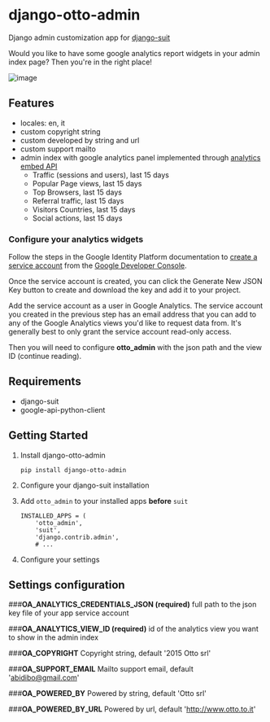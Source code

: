 # django-otto-admin

Django admin customization app for [django-suit](https://github.com/darklow/django-suit)

Would you like to have some google analytics report widgets in your admin index page? Then you're in the right place!

![image](screenshot.png "Image")

## Features

- locales: en, it
- custom copyright string
- custom developed by string and url
- custom support mailto
- admin index with google analytics panel implemented through [analytics embed API](https://ga-dev-tools.appspot.com/)
    - Traffic (sessions and users), last 15 days
    - Popular Page views, last 15 days
    - Top Browsers, last 15 days
    - Referral traffic, last 15 days
    - Visitors Countries, last 15 days
    - Social actions, last 15 days

### Configure your analytics widgets

Follow the steps in the Google Identity Platform documentation to [create a service account](https://developers.google.com/identity/protocols/OAuth2ServiceAccount#creatinganaccount) from the [Google Developer Console](https://console.developers.google.com/).

Once the service account is created, you can click the Generate New JSON Key button to create and download the key and add it to your project.

Add the service account as a user in Google Analytics. The service account you created in the previous step has an email address that you can add to any of the Google Analytics views you'd like to request data from. It's generally best to only grant the service account read-only access.

Then you will need to configure __otto\_admin__ with the json path and the view ID (continue reading).

## Requirements

- django-suit
- google-api-python-client

## Getting Started

1. Install django-otto-admin
    ```
    pip install django-otto-admin
    ```

2. Configure your django-suit installation
3. Add `otto_admin` to your installed apps __before__ `suit`
    ```
    INSTALLED_APPS = (
        'otto_admin',
        'suit',
        'django.contrib.admin',
        # ...
    ```
4. Configure your settings

## Settings configuration

###__OA_ANALYTICS_CREDENTIALS_JSON (required)__
full path to the json key file of your app service account

###__OA_ANALYTICS_VIEW_ID (required)__
id of the analytics view you want to show in the admin index

###__OA_COPYRIGHT__
Copyright string, default '2015 Otto srl'

###__OA_SUPPORT_EMAIL__
Mailto support email, default 'abidibo@gmail.com'

###__OA_POWERED_BY__
Powered by string, default 'Otto srl'

###__OA_POWERED_BY_URL__
Powered by url, default 'http://www.otto.to.it'
